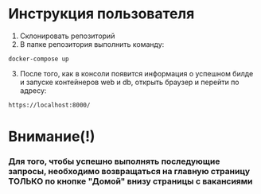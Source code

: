 # Инструкция пользователя
1) Склонировать репозиторий
2) В папке репозитория выполнить команду:
```
docker-compose up
```
3) После того, как в консоли появится информация о успешном билде и запуске контейнеров web и db, открыть браузер и перейти по адресу:
```
https://localhost:8000/
```
# Внимание(!)
### Для того, чтобы успешно выполнять последующие запросы, необходимо возвращаться на главную страницу ТОЛЬКО по кнопке "Домой" внизу страницы с вакансиями 
